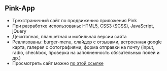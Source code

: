 ## Pink-App

- Трехстраничный сайт по продвижению приложения Pink
- При разработке использованы: HTML5, CSS3 (SCSS), JavaScript, jQuery
- Десктопная, планшетная и мобильная версии сайта
- Реализованы: burger-menu, слайдер с отзывами, встроенная google карта, галерея с фотографиями, форма отправки на почту (input, radio, checkbox, проверка на заполненность обязательных полей и др.)
- Просмотреть сайт можно [по этой ссылке](https://chumakkat.github.io/pink-app/)
